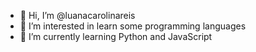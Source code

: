 - 👋 Hi, I’m @luanacarolinareis
- 👀 I’m interested in learn some programming languages
- 🌱 I’m currently learning Python and JavaScript


